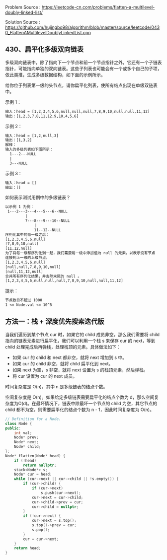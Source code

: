 <!--
 * @Author : Hu Jingbo
 * @Date   : 2021-09-24
-->

Problem Source : <https://leetcode-cn.com/problems/flatten-a-multilevel-doubly-linked-list/>

Solution Source : <https://github.com/hujingbo98/algorithm/blob/master/source/leetcode/0430_FlattenAMultilevelDoublyLinkedList.cpp>

## 430、扁平化多级双向链表

多级双向链表中，除了指向下一个节点和前一个节点指针之外，它还有一个子链表指针，可能指向单独的双向链表。这些子列表也可能会有一个或多个自己的子项，依此类推，生成多级数据结构，如下面的示例所示。

给你位于列表第一级的头节点，请你扁平化列表，使所有结点出现在单级双链表中。

示例 1：

```txt
输入：head = [1,2,3,4,5,6,null,null,null,7,8,9,10,null,null,11,12]
输出：[1,2,3,7,8,11,12,9,10,4,5,6]
```

示例 2：

```txt
输入：head = [1,2,null,3]
输出：[1,3,2]
解释：
输入的多级列表如下图所示：
  1---2---NULL
  |
  3---NULL
```

示例 3：

```txt
输入：head = []
输出：[]
```

如何表示测试用例中的多级链表？

```txt
以示例 1 为例：
 1---2---3---4---5---6--NULL
         |
         7---8---9---10--NULL
             |
             11--12--NULL
序列化其中的每一级之后：
[1,2,3,4,5,6,null]
[7,8,9,10,null]
[11,12,null]
为了将每一级都序列化到一起，我们需要每一级中添加值为 null 的元素，以表示没有节点
连接到上一级的上级节点。
[1,2,3,4,5,6,null]
[null,null,7,8,9,10,null]
[null,11,12,null]
合并所有序列化结果，并去除末尾的 null 。
[1,2,3,4,5,6,null,null,null,7,8,9,10,null,null,11,12]
```

提示：

```txt
节点数目不超过 1000
1 <= Node.val <= 10^5
```

## 方法一：栈 + 深度优先搜索迭代版

当我们遍历到某个节点 cur 时，如果它的 child 成员非空，那么我们需要将 child 指向的链表元素进行扁平化，我们可以利用一个栈 s 来保存 cur 的 next，等到 child 处理完成后再弹栈，处理栈顶的元素。具体做法如下：

- 如果 cur 的 child 和 next 都非空，就将 next 增加到 s 中。
- 如果 cur 的 child 非空，就将 child 扁平化到 next。
- 如果 next 为空，s 非空，就将 next 设置为 s 的栈顶元素，然后弹栈。
- 将 cur 设置为 cur 的 next 成员。

时间复杂度是 O(n)，其中 n 是多级链表的结点个数。

空间复杂度是 O(n)。如果给定多级链表需要扁平化的结点个数为 d，那么空间复杂度为O(d)。在最坏情况下，链表中除最坏一个节点的 child 为空，其它节点的 child 都不为空，则需要扁平化的结点个数为 n - 1，因此时间复杂度为 O(n)。

```cpp
// Definition for a Node.
class Node {
public:
    int val;
    Node* prev;
    Node* next;
    Node* child;
};
Node* flatten(Node* head) {
    if (!head)
        return nullptr;
    stack<Node*> s;
    Node* cur = head;
    while (cur->next || cur->child || !s.empty()) {
        if (cur->child) {
            if (cur->next)
                s.push(cur->next);
            cur->next = cur->child;
            cur->child->prev = cur;
            cur->child = nullptr;
        }
        if (!cur->next) {
            cur->next = s.top();
            s.top()->prev = cur;
            s.pop();
        }
        cur = cur->next;
    }
    return head;
}
```
